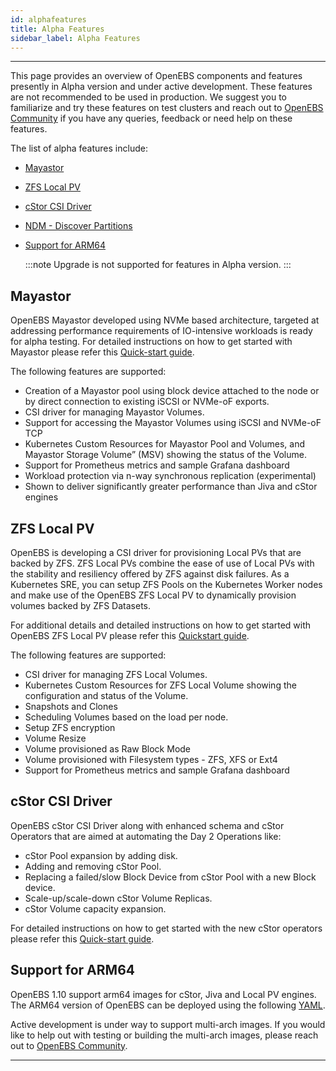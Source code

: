 ```yaml
---
id: alphafeatures
title: Alpha Features
sidebar_label: Alpha Features
---
```

------



This page provides an overview of OpenEBS components and features presently in Alpha version and under active development. These features are not recommended to be used in production. We suggest you to familiarize and try these features on test clusters and reach out to [OpenEBS Community](/docs/next/support.html) if you have any queries, feedback or need help on these features.

The list of alpha features include:
- [Mayastor](#mayastor)
- [ZFS Local PV](#zfs-local-pv)
- [cStor CSI Driver](#cstor-csi-driver)
- [NDM - Discover Partitions](#ndm-discover-partitions)
- [Support for ARM64](#support-for-arm64)

  :::note
  Upgrade is not supported for features in Alpha version.
  :::


## Mayastor

OpenEBS Mayastor developed using NVMe based architecture, targeted at addressing performance requirements of IO-intensive workloads is ready for alpha testing. For detailed instructions on how to get started with Mayastor please refer this [Quick-start guide](https://github.com/openebs/Mayastor/blob/develop/deploy/README.md).

The following features are supported:
- Creation of a Mayastor pool using block device attached to the node or by direct connection to existing iSCSI or NVMe-oF exports.
- CSI driver for managing Mayastor Volumes.
- Support for accessing the Mayastor Volumes using iSCSI and NVMe-oF TCP
- Kubernetes Custom Resources for Mayastor Pool and Volumes, and Mayastor Storage Volume” (MSV) showing the status of the Volume.
- Support for Prometheus metrics and sample Grafana dashboard
- Workload protection via n-way synchronous replication (experimental)
- Shown to deliver significantly greater performance than Jiva and cStor engines

## ZFS Local PV

OpenEBS is developing a CSI driver for provisioning Local PVs that are backed by ZFS. ZFS Local PVs combine the ease of use of Local PVs with the stability and resiliency offered by ZFS against disk failures. As a Kubernetes SRE, you can setup ZFS Pools on the Kubernetes Worker nodes and make use of the OpenEBS ZFS Local PV to dynamically provision volumes backed by ZFS Datasets. 

For additional details and detailed instructions on how to get started with OpenEBS ZFS Local PV please refer this [Quickstart guide](https://github.com/openebs/zfs-localpv#usage).

The following features are supported:
- CSI driver for managing ZFS Local Volumes.
- Kubernetes Custom Resources for ZFS Local Volume showing the configuration and status of the Volume.
- Snapshots and Clones
- Scheduling Volumes based on the load per node. 
- Setup ZFS encryption
- Volume Resize
- Volume provisioned as Raw Block Mode
- Volume provisioned with Filesystem types - ZFS, XFS or Ext4
- Support for Prometheus metrics and sample Grafana dashboard


## cStor CSI Driver

OpenEBS cStor CSI Driver along with enhanced schema and cStor Operators that are aimed at automating the Day 2 Operations like:
- cStor Pool expansion by adding disk.
- Adding and removing cStor Pool.
- Replacing a failed/slow Block Device from cStor Pool with a new Block device.
- Scale-up/scale-down cStor Volume Replicas.
- cStor Volume capacity expansion.

For detailed instructions on how to get started with the new cStor operators please refer this [Quick-start guide](https://github.com/openebs/cstor-operators/blob/master/docs/quick.md).


## Support for ARM64 

OpenEBS 1.10 support arm64 images for cStor, Jiva and Local PV engines. The ARM64 version of OpenEBS can be deployed using the following [YAML](https://openebs.github.io/charts/openebs-operator-arm-dev.yaml). 

Active development is under way to support multi-arch images. If you would like to help out with testing or building the multi-arch images, please reach out to [OpenEBS Community](/docs/next/support.html).



<hr>

<br>
